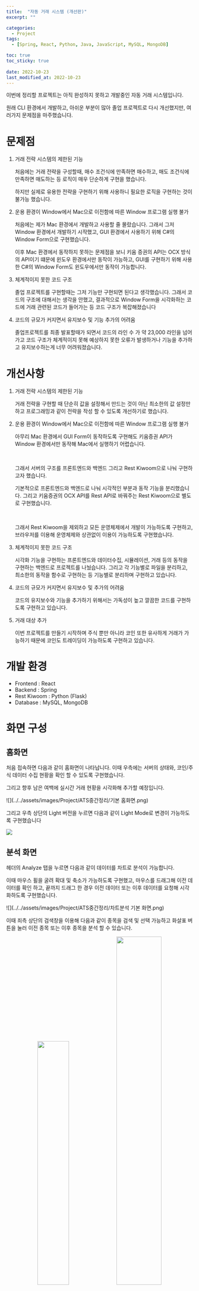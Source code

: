 ```yaml
---
title:  "자동 거래 시스템 (개선판)" 
excerpt: ""

categories:
  - Project
tags:
  - [Spring, React, Python, Java, JavaScript, MySQL, MongoDB]

toc: true
toc_sticky: true
 
date: 2022-10-23
last_modified_at: 2022-10-23
---
```


이번에 정리할 프로젝트는 아직 완성하지 못하고 개발중인 자동 거래 시스템입니다.

원래 CLI 환경에서 개발하고, 아쉬운 부분이 많아 졸업 프로젝트로 다시 개선했지만, 여러가지 문제점을 마주했습니다.

# 문제점

1. 거래 전략 시스템의 제한된 기능
    
    처음에는 거래 전략을 구성할때, 매수 조건식에 만족하면 매수하고, 매도 조건식에 만족하면 매도하는 등 로직이 매우 단순하게 구현을 했습니다.

    하지만 실제로 유용한 전략을 구현하기 위해 사용하니 필요한 로직을 구현하는 것이 불가능 했습니다.


2. 운용 환경이 Window에서 Mac으로 이전함에 따른 Window 프로그램 실행 불가

    처음에는 제가 Mac 환경에서 개발하고 사용할 줄 몰랐습니다. 그래서 그저 Window 환경에서 개발하기 시작했고,  GUI 환경에서 사용하기 위해 C#의 Window Form으로 구현했습니다.

    이후 Mac 환경에서 동작하지 못하는 문제점을 보니 키움 증권의 API는 OCX 방식의 API이기 떄문에 윈도우 환경에서만 동작이 가능하고, GUI를 구현하기 위해 사용한 C#의 Window Form도 윈도우에서만 동작이 가능합니다.


3. 체계적이지 못한 코드 구조

    졸업 프로젝트를 구현할때는 그저 기능만 구현되면 된다고 생각했습니다. 그래서 코드의 구조에 대해서는 생각을 안했고, 결과적으로 Window Form을 시각화하는 코드에 거래 관련된 코드가 들어가는 등 코드 구조가 복잡해졌습니다


4. 코드의 규모가 커지면서 유지보수 및 기능 추가의 어려움

    졸업프로젝트를 최종 발표할때가 되면서 코드의 라인 수 가 약  23,000 라인을 넘어가고 코드 구조가 체계적이지 못해 예상하지 못한 오류가 발생하거나 기능을 추가하고 유지보수하는게 너무 어려워졌습니다.


# 개선사항

1. 거래 전략 시스템의 제한된 기능

    거래 전략을 구현할 때 단순히 값을 설정해서 만드는 것이 아닌 최소한의 값 설정만 하고 프로그래밍과 같이 전략을 작성 할 수 있도록 개선하기로 했습니다.


2. 운용 환경이 Window에서 Mac으로 이전함에 따른 Window 프로그램 실행 불가

    아무리 Mac 환경에서 GUI Form이 동작하도록 구현해도 키움증권 API가 Window 환경에서만 동작해 Mac에서 실행하기 어렵습니다.

    <br/>    

    그래서 서버의 구조를 프론트엔드와 백엔드 그리고 Rest Kiwoom으로 나눠 구현하고자 했습니다.

    기본적으로 프론트엔드와 백엔드로 나눠 시각적인 부분과 동작 기능을 분리했습니다.  그리고 키움증권의 OCX API를 Rest API로 바꿔주는 Rest Kiwoom으로 별도로 구현했습니다.

    <br/>    

    그래서 Rest Kiwoom을 제외하고 모든 운영체제에서 개발이 가능하도록 구현하고, 브라우저를 이용해 운영체제와 상관없이 이용이 가능하도록 구현했습니다.
   

3. 체계적이지 못한 코드 구조
    
    시각화 기능을 구현하는 프론트엔드와 데이터수집, 시뮬레이션, 거래 등의 동작을 구현하는 백엔드로 프로젝트를 나눴습니다. 그리고 각 기능별로 파일을 분리하고, 최소한의 동작을 함수로 구현하는 등 기능별로 분리하며 구현하고 있습니다. 


4. 코드의 규모가 커지면서 유지보수 및 추가의 어려움 

    코드의 유지보수와 기능을 추가하기 위해서는 가독성이 높고 깔끔한 코드를 구현하도록 구현하고 있습니다.


5. 거래 대상 추가

    이번 프로젝트를 만들기 시작하며 주식 뿐만 아니라 코인 또한 유사하게 거래가 가능하기 때문에 코인도 트레이딩이 가능하도록 구현하고 있습니다. 

# 개발 환경

- Frontend : React
- Backend : Spring
- Rest Kiwoom : Python (Flask)
- Database : MySQL, MongoDB

# 화면 구성


## 홈화면

처음 접속하면 다음과 같이 홈화면이 나타납니다. 이때 우측에는 서버의 상태와, 코인/주식 데이터 수집 현황을 확인 할 수 있도록 구현했습니다.

그리고 향후 남은 여백에 실시간 거래 현황을 시각화해 추가할 예정입니다.

![](../../assets/images/Project/ATS중간정리/기본 홈화면.png)

그리고 우측 상단의 Light 버전을 누르면 다음과 같이 Light Mode로 변경이 가능하도록 구현했습니다

![](../../assets/images/Project/ATS중간정리/Light모드.png)

## 분석 화면

헤더의 Analyze 탭을 누르면 다음과 같이 데이터를 차트로 분석이 가능합니다.

이때 마우스 휠을 굴려 확대 및 축소가 가능하도록 구현했고, 마우스를 드래그해 이전 데이터를 확인 하고, 끝까지 드래그 한 경우 이전 데이터 또는 이후 데이터를 요청해 시각화하도록 구현했습니다.

![](../../assets/images/Project/ATS중간정리/차트분석 기본 화면.png)

이때 죄측 상단의 검색창을 이용해 다음과 같이 종목을 검색 및 선택 가능하고 화살표 버튼을 눌러 이전 종목 또는 이후 종목을 분석 할 수 있습니다.

<div align="center">
  <img src="../../assets/images/Project/ATS중간정리/차트분석 코드 검색 기능(기본).png" width="41%" alt=""/>
  <img src="../../assets/images/Project/ATS중간정리/차트분석 코드 검색 기능.png" width="49%" alt="" />
</div>

검색창을 클릭하면 좌측 이미지와 같이 종목들을 보여줍니다.

그리고 검색창에 값을 입력하면 우측 이미지와 같이 입력한 정보에 해당하는 종목들을 보여줍니다.

또, 검색 창 옆에 있는 Indicator 버튼을 누르면 다음과 같이 보조지표 선택 화면이 나타납니다.

![](../../assets/images/Project/ATS중간정리/보조지표 선택 화면.png)

이때 원하는 보조지표를 추가하거나, 기존에 추가한 보조지표를 수정할 수 있습니다.

그리고 다음 이미지와 같이 프리셋 저장/불러오기를 클릭해 추가한 보조지표들을 프리셋으로 저장하고 불러올 수 있도록 구현했습니다.

![](../../assets/images/Project/ATS중간정리/보조지표 프리셋 저장 및 불러오기.png)

또 우측 상단에 있는 시간 단위를 선택하면 다음과 같이 여러 시간 단위를 동시에 분석 할 수 있도록 구현했습니다.

이때 드래그하며 이전/이후 데이터를 확인하는 경우 다른 시간 단위의 차트도 동기화 해 같은 시간대를 확인 하도록 구현했습니다.

![](../../assets/images/Project/ATS중간정리/차트분석 여러 단위 분석.png)

그리고 그 옆에 있는 도구 버튼을 클릭해 다음 과 같이 주석을 추가하도록 구현했습니다.

![](../../assets/images/Project/ATS중간정리/차트분석 도구.png)

## 전략 화면 (수정중)

헤더에서 Strategy 탭을 누르면 다음과 같이 전략 목록을 보여줍니다.

![](../../assets/images/Project/ATS중간정리/전략 목록.png)

이때 작성하기 버튼을 눌러 새로운 전략을 만들거나 기존의 전략을 클릭해 전략을 수정할 수 있습니다.

아래 사진은 전략의 편집 화면입니다.

좌측 화면에서 데이터를 정의하거나 변수를 선언할 수 있고, 우측 상단에서 전략의 이름과, 거래 분야, 종목 등을 선택할 수 있습니다.

그리고 우측 하단에서 거래 전략의 행동 방식을 프로그래밍 언어와 같이 작성하도록 구현하면 해당 코드를 해석해 동작하도록 구현중입니다.

![](../../assets/images/Project/ATS중간정리/전략 편집 예시.png)

이때 데이터 및 변수 정의 또는 행동을 정의하는 편집 화면에서 IDE와 같이 자동완성 기능을 구현했습니다.

![](../../assets/images/Project/ATS중간정리/전략 자동완성 기능.png)

## 시뮬레이션 화면

헤더에서 Simulate 탭을 누르면 다음과 같은 화면이 나타납니다.

![](../../assets/images/Project/ATS중간정리/시뮬레이션 기본 화면.png)

이때 우측 상단에서 시뮬레이트를 선택 할 수 있고, 우측 하단에서 다음과 같이 시뮬레이트 환경을 확인하거나 설정할 수 있습니다.

<div align="center">
  <img src="../../assets/images/Project/ATS중간정리/시뮬레이트 환경 설정.png" alt="" width="296"/>
</div>


이후 시작 버튼을 누르면 시뮬레이트 진행 현황을 WebSocket을 이용해 실시간으로 확인할 수 있도록 구현했습니다.

그리고 시뮬레이트를 완료하면 다음과 같이 분석 정보를 확인 할 수 있도록 구현했습니다.

우선 시뮬 정보 탭을 눌러 기본적인 분석 정보와 자산의 변화 현황을 확인 할 수 있도록 구현했습니다. 

![](../../assets/images/Project/ATS중간정리/시뮬레이트 기본 정보 분석.png)

그리고 전략이 잘 거래하는지 확인하기 위해 시뮬레이트 거래 기록을 분석 할 수 있습니다.

이때 좌측 하단에서 거래했던 기록들을 확인 할 수 있습니다.

그리고 상단에서 분석 활용을 재사용해 언제 매수했고, 언제 매도했는지 시각적으로 구현했습니다. 

![](../../assets/images/Project/ATS중간정리/시뮬레이트 거래 기록 분석.png)

이후 분석 정보 탭으로 이동하면 

전략이 매수 후 특정 가격에 무조건 팔도록 구현해서 단순하지만 아래 이미지와 같이 분석 할 수 있도록 구현했습니다.  

![](../../assets/images/Project/ATS중간정리/시뮬레이트 분석정보.png)

## 거래 화면 (향후 구현 예정)

거래 기능 구현은 이번 프로젝트의 최종 단계이기 때문에 아직 구현하지 못했습니다.

# 향후 계획

현재 개발 상황은 전략을 더 다양한 행동과 분석이 가능하도록 개선하고 있습니다.

이후 다음 개발 순서대로 프로젝트를 완성해나갈 계획입니다.

1. 개선된 전략을 이용해 시뮬레이션이 가능하도록 시뮬레이션에서 전략을 사용하는 부분을 개선할 예정입니다.
2. 전략을 더욱 확실하게 분석하기 위해 분석 화면에서 전략을 선택할 경우 전략이 사용하는 데이터와 어떤 의사결정을 하는지 시각적으로 표현하도록 구현할 예정입니다.
3. 거래 기능은 실제 자산을 가지고 거래합니다. 따라서 실제 거래하는 기능을 구현하기 전에 로그인 기능을 구현해 권한이 없는 사용자가 이용이 불가능하도록 구현할 예정입니다.
4. 마지막으로 실제 거래기능을 구현하고 프론트엔드에서 시각화 하도록 구현할 예정입니다.



